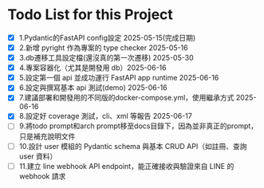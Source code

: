 # Todo List for this Project
- [x] 1.Pydantic的FastAPI config設定 2025-05-15(完成日期)
- [x] 2.新增 pyright 作為專案的 type checker 2025-05-16
- [x] 3.db遷移工具設定檔(還沒真的第一次遷移) 2025-05-30
- [x] 4.專案容器化（尤其是開發用 db）2025-06-16
- [x] 5.設定第一個 api 並成功運行 FastAPI app runtime 2025-06-16
- [x] 6.設定與撰寫基本 api 測試(demo) 2025-06-16
- [x] 7.建議部署和開發用的不同版的docker-compose.yml，使用繼承方式 2025-06-16
- [x] 8.設定好 coverage 測試，cli、xml 等報告 2025-06-17
- [ ] 9.將todo prompt和arch prompt移至docs目錄下，因為並非真正的prompt，只是補充說明文件
- [ ] 10.設計 user 模組的 Pydantic schema 與基本 CRUD API（如註冊、查詢 user 資料）
- [ ] 11.建立 line webhook API endpoint，能正確接收與驗證來自 LINE 的 webhook 請求

